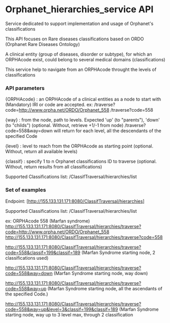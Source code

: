 # Orphanet_hierarchies_service API
Service dedicated to support implementation and usage of Orphanet's classifications

This API focuses on Rare diseases classifications based on ORDO (Orphanet Rare Diseases Ontology)

A clinical entity (group of diseases, disorder or subtype), for which an ORPHAcode exist, could belong to several medical domains (classifications)

This service help to navigate from an ORPHAcode throught the levels of classifications

### API parameters
{ORPHAcode} : an ORPHAcode of a clinical entities as a node to start with (Mandatory)
IRI or code are accepted. 
ex:
/traverse?code=http://www.orpha.net/ORDO/Orphanet_558 
/traverse?code=558

{way} : from the node, path to levels. Expected 'up' (to "parents"), 'down' (to "childs") (optional. Without, retrieve +1/-1 from node)
/traverse?code=558&way=down will return for each level, all the descendants of the specified Code

{level} : level to reach from the ORPHAcode as starting point (optional. Without, return all available levels)

{classif} : specify 1 to n Orphanet classifications ID to traverse (optional. Without, return results from all classifications)

Supported Classifications list:
/ClassifTraversal/hierarchies/list


### Set of examples
Endpoint:
[http://155.133.131.171:8080/ClassifTraversal/hierarchies]

Supported Classifications list:
/ClassifTraversal/hierarchies/list

ex: ORPHAcode 558 (Marfan syndrome)
http://155.133.131.171:8080/ClassifTraversal/hierarchies/traverse?code=http://www.orpha.net/ORDO/Orphanet_558
http://155.133.131.171:8080/ClassifTraversal/hierarchies/traverse?code=558

http://155.133.131.171:8080/ClassifTraversal/hierarchies/traverse?code=558&classif=199&classif=189
(Marfan Syndrome starting node, 2 classifications used)

http://155.133.131.171:8080/ClassifTraversal/hierarchies/traverse?code=558&way=down
(Marfan Syndrome starting node, way down)

http://155.133.131.171:8080/ClassifTraversal/hierarchies/traverse?code=558&way=up
(Marfan Syndrome starting node, all the ascendants of the specified Code.)

http://155.133.131.171:8080/ClassifTraversal/hierarchies/traverse?code=558&way=up&level=3&classif=199&classif=189
(Marfan Syndrome starting node, way up to 3 level max, through 2 classification


